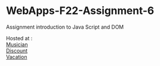 # WebApps-F22-Assignment-6
Assignment introduction to Java Script and DOM

Hosted at :<br>
[Musician](https://44-563-web-apps-f22.github.io/44563-webapps-assignment-6-PankajV04/musician.html)<br>
[Discount](https://44-563-web-apps-f22.github.io/44563-webapps-assignment-6-PankajV04/discount.html)<br>
[Vacation](https://44-563-web-apps-f22.github.io/44563-webapps-assignment-6-PankajV04/vacation.html)
